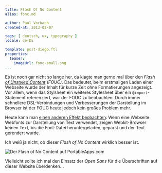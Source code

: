 ```yaml
---
title: Flash Of No Content
alias: fonc.md

author: Paul Vorbach
created-at: 2013-02-07

tags: [ deutsch, ux, typography ]
locale: de-DE

template: post-diego.ftl
properties:
  teaser:
    imageUrl: fonc-small.png
...
```


Es ist noch gar nicht so lange her, da klagte man gerne mal über den
_[Flash of Unstyled Content][fouc] (FOUC)_. Das bedeutet, beim erstmaligen Laden
einer Webseite wurde der Inhalt für kurze Zeit ohne Formatierungen angezeigt.
Vor allem, wenn das Stylsheet ein weiteres Stylesheet über ein
`@import`-Statement referenziert, war der FOUC zu beobachten. Durch immer
schnellere DSL-Verbindungen und Verbesserungen der Darstellung im Browser ist
der FOUC heute jedoch kein großes Problem mehr.

Heute kann man [einen anderen Effekt beobachten][fonc]: Wenn eine Webseite
Webfonts zur Darstellung von Text verwendet, zeigen Webkit-Browser keinen Text,
bis die Font-Datei heruntergeladen, geparst und der Text gerendert wurde.

Ich weiß ja nicht, ob dieser _Flash of No Content_ wirklich besser ist.

![Der _Flash of No Content_ auf PortableApps.com](/2013/fonc.png)

Vielleicht sollte ich mal den Einsatz der _Open Sans_ für die Überschriften auf
dieser Website überdenken…

[fouc]: https://www.webkit.org/blog/66/the-fouc-problem/
[fonc]: http://superuser.com/questions/547743/why-dont-websites-immediately-display-their-text-these-days
